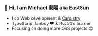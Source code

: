 ### 👋 Hi, I am Michael 東陽 aka EastSun

- I do Web development & [Cardistry](https://www.youtube.com/@eastsun5566)
- TypeScript fanboy ❤️ & Rust/Go learner
- Focusing on doing more OSS projects 😊
